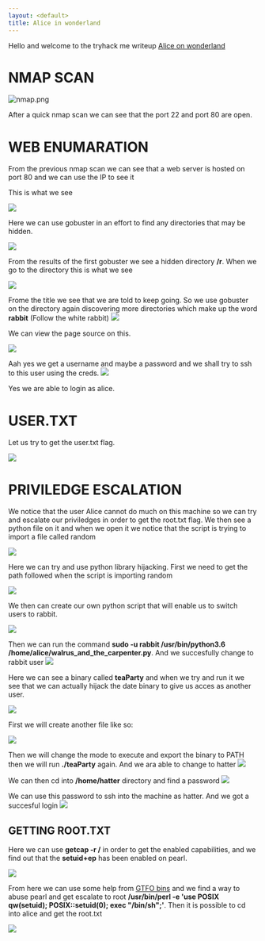 ```yaml
---
layout: <default>
title: Alice in wonderland 
---
```

Hello and welcome to the tryhack me writeup [Alice on wonderland](https://tryhackme.com/room/wonderland)

# NMAP SCAN

![nmap.png](/assets/nmap.png)

After a quick nmap scan we can see that the port 22 and port 80 are open.

# WEB ENUMARATION

From the previous nmap scan we can see that a web server is hosted on port 80 and we can use the IP to see it 

This is what we see 

![](/assets/web1.png)

Here we can use gobuster in an effort to find any directories that may be hidden.

![](/assets/go1.png)

From the results of the first gobuster we see a hidden directory **/r**. When we go to the directory this is what we see

![](/assets/web2.png)

Frome the title we see that we are told to keep going. So we use gobuster on the directory again discovering more directories which make up the word **rabbit** (Follow the white rabbit)
![](/assets/web7.png)

We can view the page source on this.

![](/assets/creds.png)

Aah yes we get a username and maybe a password and we shall try to ssh to this user using the creds.
![](/assets/ssh.png)

Yes we are able to login as alice.
# USER.TXT
Let us try to get the user.txt flag.

![](/assets/user.png)

# PRIVILEDGE ESCALATION 
We notice that the user Alice cannot do much on this machine so we can try and escalate our priviledges in order to get the root.txt flag. 
We then see a python file on it and when we open it we notice that the script is trying to import a file called random 

![](/assets/walrusnano.png)

Here we can try and use python library hijacking. First we need to get the path followed when the script is importing random 

![](/asssets/syspath.png)

We then can create our own python script that will enable us to switch users to rabbit.

![](/assets/os.png)

Then we can run the command **sudo -u rabbit /usr/bin/python3.6 /home/alice/walrus_and_the_carpenter.py**. And we succesfully change to rabbit user 
![](/assets/changetorabbit.png)

Here we can see a binary called **teaParty** and when we try and run it we see that we can actually hijack the date binary to give us acces as another user.

![](/assets/teaparty.png)

First we will create another file like so:

![](/assets/date.png)

Then we will change the mode to execute and export the binary to PATH then we will run **./teaParty** again.
And we ara able to change to hatter 
![](/assets/hatter.png)

We can then cd into **/home/hatter** directory and find a password 
![](/assets/password.png)

We can use this password to ssh into the machine as hatter. And we got a succesful login 
![](/assets/sshhatter.png)

## GETTING ROOT.TXT

Here we can use **getcap -r /** in order to get the enabled capabilities, and we find out that the **setuid+ep** has been enabled on pearl.

![](/assets/getcap.png)

From here we can use some help from [GTFO bins](https://gtfobins.github.io/gtfobins/perl/#capabilities) and we find a way to abuse pearl and get escalate to root **/usr/bin/perl -e 'use POSIX qw(setuid); POSIX::setuid(0); exec "/bin/sh";'**.
Then it is possible to cd into alice and get the root.txt

![](/assets/roottxt.png)











